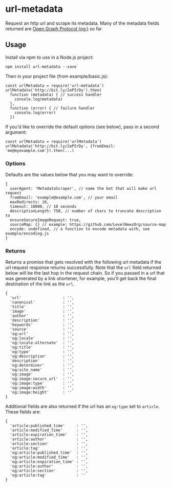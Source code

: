 # url-metadata
Request an http url and scrape its metadata. Many of the metadata fields returned are [Open Graph Protocol (og:)](http://ogp.me/) so far.

## Usage

Install via npm to use in a Node.js project:
```
npm install url-metadata --save`
```

Then in your project file (from example/basic.js):
```
const urlMetadata = require('url-metadata')
urlMetadata('http://bit.ly/2ePIrDy').then(
  function (metadata) { // success handler
    console.log(metadata)
  },
  function (error) { // failure handler
    console.log(error)
  })
```
If you'd like to override the default options (see below), pass in a second argument:
```
const urlMetadata = require('urlMetadata')
urlMetadata('http://bit.ly/2ePIrDy', {fromEmail: 'me@myexample.com'}).then(...)
```

### Options
Defaults are the values below that you may want to override:
```
{
  userAgent: 'MetadataScraper', // name the bot that will make url request
  fromEmail: 'example@example.com', // your email
  maxRedirects: 10,
  timeout: 10000, // 10 seconds
  descriptionLength: 750, // number of chars to truncate description to
  ensureSecureImageRequest: true,
  sourceMap: {} // example: https://github.com/LevelNewsOrg/source-map
  encode: undefined, // a function to encode metadata with, see example/encoding.js
}
```

### Returns
Returns a promise that gets resolved with the following url metadata if the url request response returns successfully. Note that the `url` field returned below will be the last hop in the request chain. So if you passed in a url that was generated by a link shortener, for example, you'll get back the final destination of the link as the `url`.
```
{
  'url'                  : '',
  'canonical'            : '',
  'title'                : '',
  'image'                : '',
  'author'               : '',
  'description'          : '',
  'keywords'             : '',
  'source'               : '',
  'og:url'               : '',
  'og:locale'            : '',
  'og:locale:alternate'  : '',
  'og:title'             : '',
  'og:type'              : '',
  'og:description'       : '',
  'description'          : '',
  'og:determiner'        : '',
  'og:site_name'         : '',
  'og:image'             : '',
  'og:image:secure_url'  : '',
  'og:image:type'        : '',
  'og:image:width'       : '',
  'og:image:height'      : ''
}
```

Additional fields are also returned if the url has an `og:type` set to `article`. These fields are:
```
{
  'article:published_time'     : '',
  'article:modified_time'      : '',
  'article:expiration_time'    : '',
  'article:author'             : '',
  'article:section'            : '',
  'article:tag'                : '',
  'og:article:published_time'  : '',
  'og:article:modified_time'   : '',
  'og:article:expiration_time' : '',
  'og:article:author'          : '',
  'og:article:section'         : '',
  'og:article:tag'             : ''
}
```
